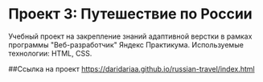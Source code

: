 # Проект 3: Путешествие по России

Учебный проект на закрепление знаний адаптивной верстки в рамках программы "Веб-разработчик" Яндекс Практикума.
Используемые технологии: HTML, CSS.

##Ссылка на проект
https://daridariaa.github.io/russian-travel/index.html